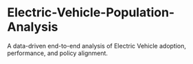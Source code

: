 # Electric-Vehicle-Population-Analysis
A data-driven end-to-end analysis of Electric Vehicle adoption, performance, and policy alignment.
